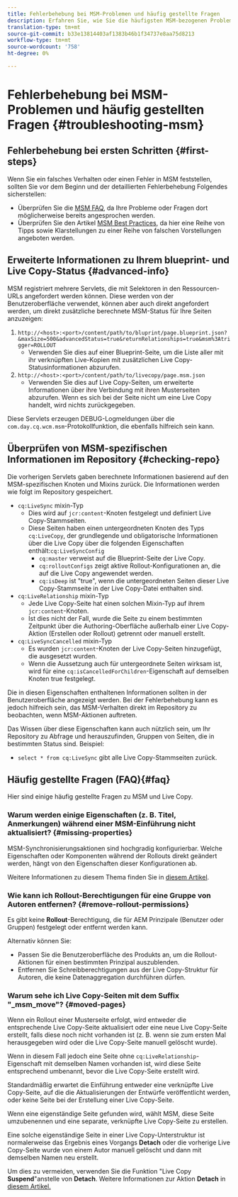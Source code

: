```yaml
---
title: Fehlerbehebung bei MSM-Problemen und häufig gestellte Fragen
description: Erfahren Sie, wie Sie die häufigsten MSM-bezogenen Probleme beheben können, und erhalten Sie Antworten auf die häufigsten MSM-bezogenen Fragen.
translation-type: tm+mt
source-git-commit: b33e13814403af1383b46b1f34737e8aa75d8213
workflow-type: tm+mt
source-wordcount: '758'
ht-degree: 0%

---
```



# Fehlerbehebung bei MSM-Problemen und häufig gestellten Fragen {#troubleshooting-msm}

## Fehlerbehebung bei ersten Schritten {#first-steps}

Wenn Sie ein falsches Verhalten oder einen Fehler in MSM feststellen, sollten Sie vor dem Beginn und der detaillierten Fehlerbehebung Folgendes sicherstellen:

* Überprüfen Sie die [MSM FAQ](#faq), da Ihre Probleme oder Fragen dort möglicherweise bereits angesprochen werden.
* Überprüfen Sie den Artikel [MSM Best Practices](best-practices.md), da hier eine Reihe von Tipps sowie Klarstellungen zu einer Reihe von falschen Vorstellungen angeboten werden.

## Erweiterte Informationen zu Ihrem blueprint- und Live Copy-Status {#advanced-info}

MSM registriert mehrere Servlets, die mit Selektoren in den Ressourcen-URLs angefordert werden können. Diese werden von der Benutzeroberfläche verwendet, können aber auch direkt angefordert werden, um direkt zusätzliche berechnete MSM-Status für Ihre Seiten anzuzeigen:

1. `http://<host>:<port>/content/path/to/bluprint/page.blueprint.json?&maxSize=500&advancedStatus=true&returnRelationships=true&msm%3Atrigger=ROLLOUT`
   * Verwenden Sie dies auf einer Blueprint-Seite, um die Liste aller mit ihr verknüpften Live-Kopien mit zusätzlichen Live Copy-Statusinformationen abzurufen.
1. `http://<host>:<port>/content/path/to/livecopy/page.msm.json`
   * Verwenden Sie dies auf Live Copy-Seiten, um erweiterte Informationen über ihre Verbindung mit ihren Musterseiten abzurufen. Wenn es sich bei der Seite nicht um eine Live Copy handelt, wird nichts zurückgegeben.

Diese Servlets erzeugen DEBUG-Logmeldungen über die `com.day.cq.wcm.msm`-Protokollfunktion, die ebenfalls hilfreich sein kann.

## Überprüfen von MSM-spezifischen Informationen im Repository {#checking-repo}

Die vorherigen Servlets gaben berechnete Informationen basierend auf den MSM-spezifischen Knoten und Mixins zurück. Die Informationen werden wie folgt im Repository gespeichert.

* `cq:LiveSync` mixin-Typ
   * Dies wird auf `jcr:content`-Knoten festgelegt und definiert Live Copy-Stammseiten.
   * Diese Seiten haben einen untergeordneten Knoten des Typs `cq:LiveCopy`, der grundlegende und obligatorische Informationen über die Live Copy über die folgenden Eigenschaften enthält:`cq:LiveSyncConfig`
      * `cq:master` verweist auf die Blueprint-Seite der Live Copy.
      * `cq:rolloutConfigs` zeigt aktive Rollout-Konfigurationen an, die auf die Live Copy angewendet werden.
      * `cq:isDeep` ist &quot;true&quot;, wenn die untergeordneten Seiten dieser Live Copy-Stammseite in der Live Copy-Datei enthalten sind.
* `cq:LiveRelationship` mixin-Typ
   * Jede Live Copy-Seite hat einen solchen Mixin-Typ auf ihrem `jcr:content`-Knoten.
   * Ist dies nicht der Fall, wurde die Seite zu einem bestimmten Zeitpunkt über die Authoring-Oberfläche außerhalb einer Live Copy-Aktion (Erstellen oder Rollout) getrennt oder manuell erstellt.
* `cq:LiveSyncCancelled` mixin-Typ
   * Es wurden `jcr:content`-Knoten der Live Copy-Seiten hinzugefügt, die ausgesetzt wurden.
   * Wenn die Aussetzung auch für untergeordnete Seiten wirksam ist, wird für eine `cq:isCancelledForChildren`-Eigenschaft auf demselben Knoten true festgelegt.

Die in diesen Eigenschaften enthaltenen Informationen sollten in der Benutzeroberfläche angezeigt werden. Bei der Fehlerbehebung kann es jedoch hilfreich sein, das MSM-Verhalten direkt im Repository zu beobachten, wenn MSM-Aktionen auftreten.

Das Wissen über diese Eigenschaften kann auch nützlich sein, um Ihr Repository zu Abfrage und herauszufinden, Gruppen von Seiten, die in bestimmten Status sind. Beispiel:

* `select * from cq:LiveSync` gibt alle Live Copy-Stammseiten zurück.

## Häufig gestellte Fragen (FAQ){#faq}

Hier sind einige häufig gestellte Fragen zu MSM und Live Copy.

### Warum werden einige Eigenschaften (z. B. Titel, Anmerkungen) während einer MSM-Einführung nicht aktualisiert? {#missing-properties}

MSM-Synchronisierungsaktionen sind hochgradig konfigurierbar. Welche Eigenschaften oder Komponenten während der Rollouts direkt geändert werden, hängt von den Eigenschaften dieser Konfigurationen ab.

Weitere Informationen zu diesem Thema finden Sie in [diesem Artikel](best-practices.md).

### Wie kann ich Rollout-Berechtigungen für eine Gruppe von Autoren entfernen? {#remove-rollout-permissions}

Es gibt keine **Rollout**-Berechtigung, die für AEM Prinzipale (Benutzer oder Gruppen) festgelegt oder entfernt werden kann.

Alternativ können Sie:

* Passen Sie die Benutzeroberfläche des Produkts an, um die Rollout-Aktionen für einen bestimmten Prinzipal auszublenden.
* Entfernen Sie Schreibberechtigungen aus der Live Copy-Struktur für Autoren, die keine Datenaggregation durchführen dürfen.

### Warum sehe ich Live Copy-Seiten mit dem Suffix &quot;_msm_move&quot;? {#moved-pages}

Wenn ein Rollout einer Musterseite erfolgt, wird entweder die entsprechende Live Copy-Seite aktualisiert oder eine neue Live Copy-Seite erstellt, falls diese noch nicht vorhanden ist (z. B. wenn sie zum ersten Mal herausgegeben wird oder die Live Copy-Seite manuell gelöscht wurde).

Wenn in diesem Fall jedoch eine Seite ohne `cq:LiveRelationship`-Eigenschaft mit demselben Namen vorhanden ist, wird diese Seite entsprechend umbenannt, bevor die Live Copy-Seite erstellt wird.

Standardmäßig erwartet die Einführung entweder eine verknüpfte Live Copy-Seite, auf die die Aktualisierungen der Entwürfe veröffentlicht werden, oder keine Seite bei der Erstellung einer Live Copy-Seite.

Wenn eine eigenständige Seite gefunden wird, wählt MSM, diese Seite umzubenennen und eine separate, verknüpfte Live Copy-Seite zu erstellen.

Eine solche eigenständige Seite in einer Live Copy-Unterstruktur ist normalerweise das Ergebnis eines Vorgangs **Detach** oder die vorherige Live Copy-Seite wurde von einem Autor manuell gelöscht und dann mit demselben Namen neu erstellt.

Um dies zu vermeiden, verwenden Sie die Funktion &quot;Live Copy **Suspend**&quot;anstelle von **Detach**. Weitere Informationen zur Aktion **Detach** in [diesem Artikel.](creating-live-copies.md)
